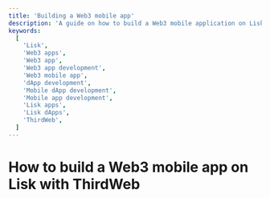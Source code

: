 ```yaml
---
title: 'Building a Web3 mobile app'
description: 'A guide on how to build a Web3 mobile application on Lisk using ThirdWeb.'
keywords:
  [
    'Lisk',
    'Web3 apps',
    'Web3 app',
    'Web3 app development',
    'Web3 mobile app',
    'dApp development',
    'Mobile dApp development',
    'Mobile app development',
    'Lisk apps',
    'Lisk dApps',
    'ThirdWeb',
  ]
---
```


# How to build a Web3 mobile app on Lisk with ThirdWeb